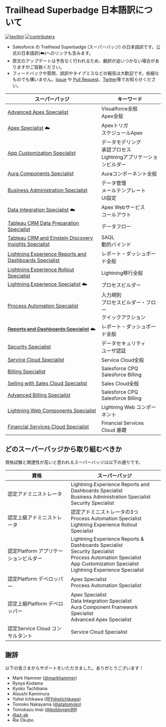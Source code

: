 # Trailhead Superbadge 日本語訳について
[![textlint](https://github.com/shunkosa/trailhead-superbadge-jp/actions/workflows/textlint.yml/badge.svg)](https://github.com/shunkosa/trailhead-superbadge-jp/actions/workflows/textlint.yml) [![contributers](https://img.shields.io/badge/contributers-9-orange)](#謝辞)

* Salesforce の Trailhead Superbadge (スーパーバッジ) の日本語訳です。公式の日本語訳(☁️)へのリンクも含みます。
* 原文のアップデートは予告なく行われるため、翻訳が追いつかない場合がありますがご容赦ください。
* フィードバックや質問、誤訳やタイプミスなどの報告は大歓迎です。些細なものでも構いません。[Issue](https://github.com/shunkosa/trailhead-superbadge-jp/issues/) や [Pull Request](https://github.com/shunkosa/trailhead-superbadge-jp/pulls/)、[Twitter](https://www.twitter.com/shunkosa)等でお知らせください。


| スーパーバッジ | キーワード |
|-|-|
| [Advanced Apex Specialist](src/advanced-apex-specialist/advanced-apex-specialist.md)  | Visualforce全般<br>Apex全般|
| [Apex Specialist](https://developer.salesforce.com/jpblogs/2018/05/apex_specialist_superbadge/) ☁️ | Apexトリガ<br>スケジュールApex|
| [App Customization Specialist](src/app-customization-specialist/app-customization-specialist.md) | データモデリング<br>承認プロセス<br>Lightningアプリケーションビルダー|
| [Aura Components Specialist](src/aura-components-specialist/aura-components-specialist.md) | Auraコンポーネント全般 |
| [Business Administration Specialist](src/business-administration-specialist/business-administration-specialist.md) | データ管理<br>メールテンプレート<br>UI設定|
| [Data Integration Specialist](https://developer.salesforce.com/jpblogs/2018/06/data_integration_superbadge/) ☁️ | Apex Webサービス<br>コールアウト|
| [Tableau CRM Data Preparation Specialist](src/analytics-integration-specialist/analytics-integration-specialist.md) | データフロー|
| [Tableau CRM and Einstein Discovery Insights Specialist](src/analytics-insights-specialist/analytics-insights-specialist.md)| SAQL<br>動的バインド|
| [Lightning Experience Reports and Dashboards Specialist](src/lex-reports-dashboards-specialist/lex-reports-dashboards-specialist.md) | レポート・ダッシュボード全般|
| [Lightning Experience Rollout Specialist](src/lex-rollout-specialist/lex-rollout-specialist.md) | Lightning移行全般|
| [Lightning Experience Specialist](https://developer.salesforce.com/jpblogs/2018/10/lex_specialist_superbadge/) ☁️ | プロセスビルダー|
| [Process Automation Specialist](src/process-automation-specialist/process-automation-specialist.md) | 入力規則<br>プロセスビルダー・フロー<br>クイックアクション|
| ~~[Reports and Dashboards Specialist](https://developer.salesforce.com/jpblogs/2018/04/reports_and_dashboards_superbadge/)~~ ☁️ | レポート・ダッシュボード全般|
| [Security Specialist](src/security-specialist/security-specialist.md) | データセキュリティ<br>ユーザ認証|
| [Service Cloud Specialist](src/service-cloud-admin-specialist/service-cloud-admin-specialist.md) | Service Cloud全般|
| [Billing Specialist](src/billing-specialist/billing-specialist.md)| Salesforce CPQ<br>Salesforce Billing|
| [Selling with Sales Cloud Specialist](src/sales-cloud-specialist/sales-cloud-specialist.md)| Sales Cloud全般|
| [Advanced Billing Specialist](src/advanced-billing-specialist/advanced-billing-specialist.md)|Salesforce CPQ<br>Salesforce Billing|
| [Lightning Web Components Specialist](src/lwc-specialist/lwc-specialist.md)|Lightning Web コンポーネント|
| [Financial Services Cloud Specialist](src/fsc-specialist/fsc-specialist.md)|Financial Services Cloud 基礎|

## どのスーパーバッジから取り組むべきか
資格試験と関連性が高いと思われるスーパーバッジは以下の通りです。

|資格|スーパーバッジ|
|-|-|
|認定アドミニストレータ|Lightning Experience Reports and Dashboards Specialist<br>Business Administration Specialist<br>Security Specialist|
|認定上級アドミニストレータ|認定アドミニストレータの3つ<br>Process Automation Specialist<br>Lightning Experience Rollout Specialist|
|認定Platform アプリケーションビルダー|Lightning Experience Reports & Dashboards Specialist<br>Security Specialist<br>Process Automation Specialist<br>App Customization Specialist<br>Lightning Experience Specialist|
|認定Platform デベロッパー|Apex Specialist<br>Process Automation Specialist |
|認定上級Platform デベロッパー|Apex Specialist<br>Data Integration Specialist<br>Aura Component Framework Specialist<br>Advanced Apex Specialist|
|認定Service Cloud コンサルタント|Service Cloud Specialist|

## 謝辞
以下の皆さまからサポートをいただきました。ありがとうございます！
* Mark Hammer ([@markhammer](https://github.com/markhammer))
* Ryoya Kodama
* Kyoko Tachibana
* Atsushi Kamimura
* Yohei Ichikawa ([@YoheiIchikawa](https://github.com/YoheiIchikawa))
* Tomoko Nakayama ([@atatomoko](https://github.com/atatomoko))
* Tomokazu Imai ([@bobbyjam99](https://github.com/bobbyjam99))
* [@az-ak](https://github.com/az-ak)
* Rie Okubo